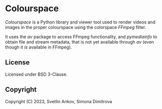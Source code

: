 # Colourspace
_Colourspace_ is a Python library and viewer tool used to render videos and
images in the proper colourspace using the colorspace _FFmpeg_ filter.

It uses the _av_ package to access FFmpeg functionality, and _pymediainfo_
to obtain file and stream metadata, that is not yet available through _av_
(even though it _is_ available in FFmpeg).

## License
Licensed under BSD 3-Clause.

## Copyright
Copyright (C) 2023, Svetlin Ankov, Simona Dimitrova
